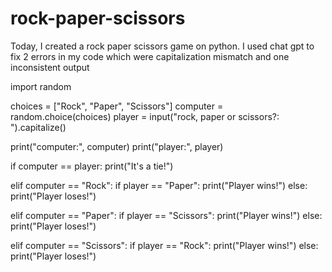 # rock-paper-scissors
Today, I created a rock paper scissors game on python. I used chat gpt to fix 2 errors in my code which were capitalization mismatch and one inconsistent output 

import random

choices = ["Rock", "Paper", "Scissors"]
computer = random.choice(choices)
player = input("rock, paper or scissors?: ").capitalize()

print("computer:", computer)
print("player:", player)

if computer == player:
    print("It's a tie!")

elif computer == "Rock":
    if player == "Paper":
        print("Player wins!")
    else:
        print("Player loses!")

elif computer == "Paper":
    if player == "Scissors":
        print("Player wins!")
    else:
        print("Player loses!")

elif computer == "Scissors":
    if player == "Rock":
        print("Player wins!")
    else:
        print("Player loses!")

